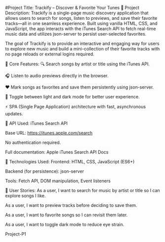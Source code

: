 #Project Title: Trackify – Discover & Favorite Your Tunes
📝 Project Description:
Trackify is a single-page music discovery application that allows users to search for songs, listen to previews, and save their favorite tracks—all in one seamless experience. Built using vanilla HTML, CSS, and JavaScript, the app interacts with the iTunes Search API to fetch real-time music data and utilizes json-server to persist user-selected favorites.

The goal of Trackify is to provide an interactive and engaging way for users to explore new music and build a mini-collection of their favorite tracks with no page reloads or external logins required.

🔑 Core Features:
🔍 Search songs by artist or title using the iTunes API.

🎧 Listen to audio previews directly in the browser.

❤️ Mark songs as favorites and save them persistently using json-server.

🌙 Toggle between light and dark mode for better user experience.

⚡ SPA (Single Page Application) architecture with fast, asynchronous updates.

🔗 API Used:
iTunes Search API

Base URL: https://itunes.apple.com/search

No authentication required.

Full documentation: Apple iTunes Search API Docs

📁 Technologies Used:
Frontend: HTML, CSS, JavaScript (ES6+)

Backend (for persistence): json-server

Tools: Fetch API, DOM manipulation, Event listeners

👥 User Stories:
As a user, I want to search for music by artist or title so I can explore songs I like.

As a user, I want to preview tracks before deciding to save them.

As a user, I want to favorite songs so I can revisit them later.

As a user, I want to toggle dark mode to reduce eye strain.

 Project-P1
